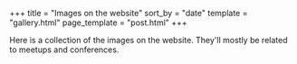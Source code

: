 +++ 
title = "Images on the website" 
sort_by = "date" 
template = "gallery.html" 
page_template = "post.html" 
+++

Here is a collection of the images on the website.
They'll mostly be related to meetups and conferences.